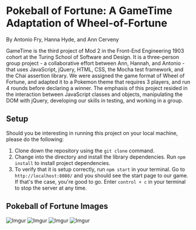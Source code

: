 # Pokeball of Fortune: A GameTime Adaptation of Wheel-of-Fortune

By Antonio Fry, Hanna Hyde, and Ann Cerveny


GameTime is the third project of Mod 2 in the Front-End Engineering 1903 cohort at the Turing School of Software and Design. It is a three-person group project - a collaborative effort between Ann, Hannah, and Antonio - that uses JavaScript, jQuery, HTML, CSS, the Mocha test framework, and the Chai assertion library. We were assigned the game format of Wheel of Fortune, and adapted it to a Pokemon theme that requires 3 players, and run 4 rounds before declaring a winner. The emphasis of this project resided in the interaction between JavaScript classes and objects, manipulating the DOM with jQuery, developing our skills in testing, and working in a group. 

## Setup

Should you be interesting in running this project on your local machine, please do the following:

1. Clone down the repository using the `git clone` command.
2. Change into the directory and install the library dependencies. Run `npm install` to install project dependencies.
3. To verify that it is setup correctly, run `npm start` in your terminal. Go to `http://localhost:8080/` and you should see the start page to our game. If that's the case, you're good to go. Enter `control + c` in your terminal to stop the server at any time.

## Pokeball of Fortune Images

![Imgur](https://i.imgur.com/502GA31.png)
![Imgur](https://i.imgur.com/dYBc88e.png)
![Imgur](https://i.imgur.com/RClzjC6.png)
![Imgur](https://i.imgur.com/DJmkJDF.png)


